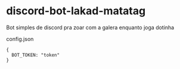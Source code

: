 # discord-bot-lakad-matatag
Bot simples de discord pra zoar com a galera enquanto joga dotinha

config.json
```
{
  BOT_TOKEN: "token"
} 
```
